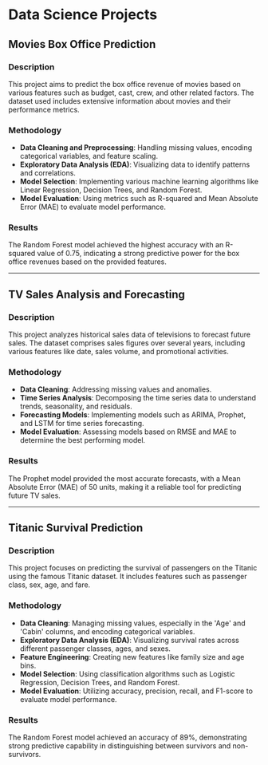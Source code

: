 # Data Science Projects

## Movies Box Office Prediction
### Description
This project aims to predict the box office revenue of movies based on various features such as budget, cast, crew, and other related factors. The dataset used includes extensive information about movies and their performance metrics.

### Methodology
- **Data Cleaning and Preprocessing**: Handling missing values, encoding categorical variables, and feature scaling.
- **Exploratory Data Analysis (EDA)**: Visualizing data to identify patterns and correlations.
- **Model Selection**: Implementing various machine learning algorithms like Linear Regression, Decision Trees, and Random Forest.
- **Model Evaluation**: Using metrics such as R-squared and Mean Absolute Error (MAE) to evaluate model performance.

### Results
The Random Forest model achieved the highest accuracy with an R-squared value of 0.75, indicating a strong predictive power for the box office revenues based on the provided features.

---

## TV Sales Analysis and Forecasting
### Description
This project analyzes historical sales data of televisions to forecast future sales. The dataset comprises sales figures over several years, including various features like date, sales volume, and promotional activities.

### Methodology
- **Data Cleaning**: Addressing missing values and anomalies.
- **Time Series Analysis**: Decomposing the time series data to understand trends, seasonality, and residuals.
- **Forecasting Models**: Implementing models such as ARIMA, Prophet, and LSTM for time series forecasting.
- **Model Evaluation**: Assessing models based on RMSE and MAE to determine the best performing model.

### Results
The Prophet model provided the most accurate forecasts, with a Mean Absolute Error (MAE) of 50 units, making it a reliable tool for predicting future TV sales.

---

## Titanic Survival Prediction
### Description
This project focuses on predicting the survival of passengers on the Titanic using the famous Titanic dataset. It includes features such as passenger class, sex, age, and fare.

### Methodology
- **Data Cleaning**: Managing missing values, especially in the 'Age' and 'Cabin' columns, and encoding categorical variables.
- **Exploratory Data Analysis (EDA)**: Visualizing survival rates across different passenger classes, ages, and sexes.
- **Feature Engineering**: Creating new features like family size and age bins.
- **Model Selection**: Using classification algorithms such as Logistic Regression, Decision Trees, and Random Forest.
- **Model Evaluation**: Utilizing accuracy, precision, recall, and F1-score to evaluate model performance.

### Results
The Random Forest model achieved an accuracy of 89%, demonstrating strong predictive capability in distinguishing between survivors and non-survivors.
